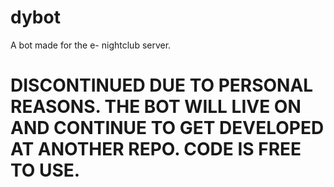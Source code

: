 # dybot
A bot made for the e- nightclub server.

# DISCONTINUED DUE TO PERSONAL REASONS. THE BOT WILL LIVE ON AND CONTINUE TO GET DEVELOPED AT ANOTHER REPO. CODE IS FREE TO USE.
